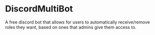 # DiscordMultiBot
A free discord bot that allows for users to automatically receive/remove roles they want, based on ones that admins give them access to. 
